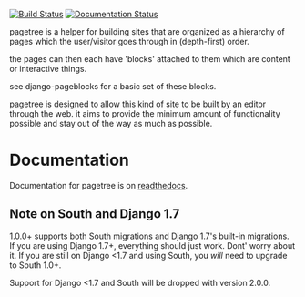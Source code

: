 [![Build Status](https://travis-ci.org/ccnmtl/django-pagetree.svg?branch=master)](https://travis-ci.org/ccnmtl/django-pagetree)
[![Documentation Status](https://readthedocs.org/projects/django-pagetree/badge/?version=latest)](https://django-pagetree.readthedocs.org/en/latest/?badge=latest)

pagetree is a helper for building sites that are organized
as a hierarchy of pages which the user/visitor goes through
in (depth-first) order.

the pages can then each have 'blocks' attached to them which
are content or interactive things.

see django-pageblocks for a basic set of these blocks.

pagetree is designed to allow this kind of site to be built by
an editor through the web. it aims to provide the minimum amount
of functionality possible and stay out of the way as much
as possible.

# Documentation

Documentation for pagetree is on
[readthedocs](https://django-pagetree.readthedocs.org).

## Note on South and Django 1.7

1.0.0+ supports both South migrations and Django 1.7's built-in
migrations. If you are using Django 1.7+, everything should just
work. Dont' worry about it. If you are still on Django <1.7 and using
South, you *will* need to upgrade to South 1.0+.

Support for Django <1.7 and South will be dropped with version 2.0.0.
